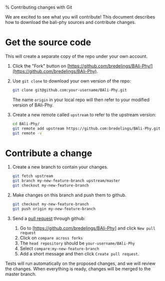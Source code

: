 % Contributing changes with Git

We are excited to see what you will contribute!  This document describes how to download the bali-phy sources and contribute changes.

# Get the source code

This will create a separate copy of the repo under your own account.

1. Click the "Fork" button on [https://github.com/bredelings/BAli-Phy/](https://github.com/bredelings/BAli-Phy).

1. Use `git clone` to download your own version of the repo:
   ``` sh
   git clone git@github.com:your-username/BAli-Phy.git
   ```
   The name `origin` in your local repo will then refer to your modified version of BAli-Phy.

1. Create a new remote called `upstream` to refer to the upstream version:
   ``` sh
   cd BAli-Phy/
   git remote add upstream https://github.com:bredelings/BAli-Phy.git
   git remote -v
   ```

# Contribute a change

1. Create a new branch to contain your changes.
   ``` sh
   git fetch upstream
   git branch my-new-feature-branch upstream/master
   git checkout my-new-feature-branch
   ```

1. Make changes on this branch and push them to github.
   ``` sh
   git checkout my-new-feature-branch
   git push origin my-new-feature-branch
   ```

1. Send a [pull request](https://help.github.com/articles/about-pull-requests/) through github:
   1. Go to [https://github.com/bredelings/BAli-Phy] and click `New pull request`
   1. Click on `compare across forks`
   1. The `head repository` should be `your-username/BAli-Phy`
   1. Select `compare:my-new-feature-branch`
   1. Add a short message and then click `Create pull request`.

Tests will run automatically on the proposed changes, and we will review the changes.  When everything is ready, changes will be merged to the master branch.


